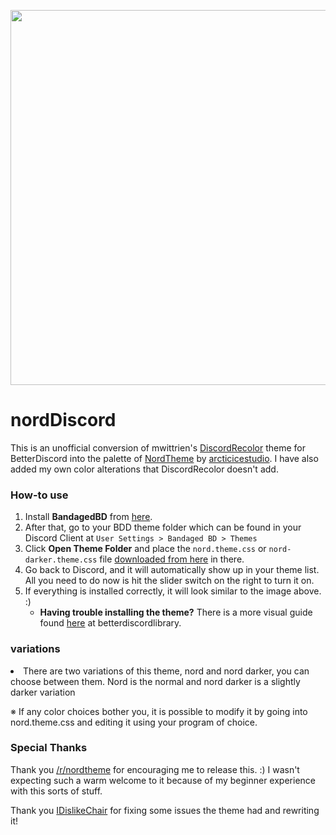 <p align="center"><img src="https://raw.githubusercontent.com/izutsumi/nordDiscord/main/preview.png" width="600px"></p>

# nordDiscord
<p>This is an unofficial conversion of mwittrien's <a href="https://github.com/mwittrien/BetterDiscordAddons/tree/master/Themes/DiscordRecolor">DiscordRecolor</a> theme for BetterDiscord into the palette of <a href="https://www.nordtheme.com/">NordTheme</a> by <a href="https://github.com/arcticicestudio">arcticicestudio</a>. I have also added my own color alterations that DiscordRecolor doesn't add.</p>

<h3>How-to use</h3>
<ol>
  <li>Install <b>BandagedBD</b> from <a href="https://github.com/rauenzi/BetterDiscordApp">here</a>.</li>
  <li>After that, go to your BDD theme folder which can be found in your Discord Client at <code>User Settings > Bandaged BD > Themes</code></li>
  <li>Click <b>Open Theme Folder</b> and place the <code>nord.theme.css</code> or <code>nord-darker.theme.css</code> file <a href="https://github.com/izutsumi/nordDiscord/releases">downloaded from here</a> in there.</li>
  <li>Go back to Discord, and it will automatically show up in your theme list. All you need to do now is hit the slider switch on the right to turn it on.</li>
  <li>If everything is installed correctly, it will look similar to the image above. :) <ul><li><b>Having trouble installing the theme?</b> There is a more visual guide found <a href="https://0x71.cc/bd/guide/#install-theme-win">here</a> at betterdiscordlibrary.</li></ul></li>
</ol>

<h3>variations</h3>
<li>There are two variations of this theme, nord and nord darker, you can choose between them. Nord is the normal and nord darker is a slightly darker variation</li>

※ If any color choices bother you, it is possible to modify it by going into nord.theme.css and editing it using your program of choice.

<h3>Special Thanks</h3>
<p>Thank you <a href="https://www.reddit.com/r/nordtheme/">/r/nordtheme</a> for encouraging me to release this. :) I wasn't expecting such a warm welcome to it because of my beginner experience with this sorts of stuff.</p>

<p>Thank you <a href="https://github.com/IDislikeChair">IDislikeChair</a> for fixing some issues the theme had and rewriting it!</p>
